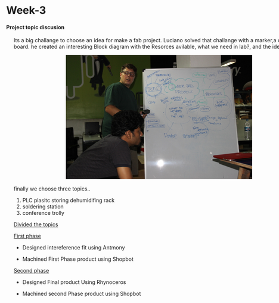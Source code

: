 <div style="width:800px; margin:0 auto;">

# Week-3

#### Project topic discusion
<div align="justify" style="margin-left:2.5%" style="margin-right:3%">

Its a big challange to choose an idea for make a fab project. Luciano solved that challange with a marker,a duster and  board. he created an interesting Block diagram with the Resorces avilable, what we need in lab?, and the ideas.

<center><img src="img/project/project_disc1.jpeg" width= "500"/></center>


finally we choose three topics..

1. PLC plasitc storing dehumidifing rack
2. soldering station
3. conference trolly



[Divided the topics](week3_1.html)

[First phase](week3_2.html)

* Designed  intereference fit using Antmony

* Machined First Phase product using Shopbot


[Second phase](week3_3.html)

* Designed Final product Using Rhynoceros

* Machined second Phase product using Shopbot
</div>
</div>
